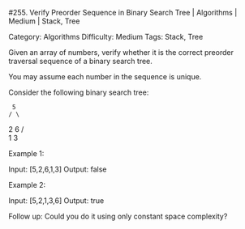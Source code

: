 #255. Verify Preorder Sequence in Binary Search Tree | Algorithms | Medium | Stack, Tree

Category: Algorithms
Difficulty: Medium
Tags: Stack, Tree

Given an array of numbers, verify whether it is the correct preorder traversal sequence of a binary search tree.

You may assume each number in the sequence is unique.

Consider the following binary search tree: 


     5
    / \
   2   6
  / \
 1   3

Example 1:


Input: [5,2,6,1,3]
Output: false

Example 2:


Input: [5,2,1,3,6]
Output: true

Follow up:
Could you do it using only constant space complexity?

